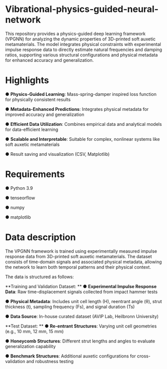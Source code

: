 # Vibrational-physics-guided-neural-network
This repository provides a physics-guided deep learning framework (VPGNN) for analyzing the dynamic properties of 3D-printed soft auxetic metamaterials. The model integrates physical constraints with experimental impulse response data to directly estimate natural frequencies and damping ratios, supporting various structural configurations and physical metadata for enhanced accuracy and generalization.

# Highlights
● **Physics-Guided Learning**: Mass-spring-damper inspired loss function for physically consistent results

● **Metadata-Enhanced Predictions**: Integrates physical metadata for improved accuracy and generalization

● **Efficient Data Utilization**: Combines empirical data and analytical models for data-efficient learning

● **Scalable and Interpretable**: Suitable for complex, nonlinear systems like soft auxetic metamaterials

● Result saving and visualization (CSV, Matplotlib)

# Requirements
● Python 3.9

● tenseorflow

● numpy

● matplotlib

# Data description
The VPGNN framework is trained using experimentally measured impulse response data from 3D-printed soft auxetic metamaterials. The dataset consists of time-domain signals and associated physical metadata, allowing the network to learn both temporal patterns and their physical context.

The data is structured as follows:

**Training and Validation Dataset:
**
 ● **Experimental Impulse Response Data**: Raw time-displacement signals collected from impact hammer tests

 ● **Physical Metadata**: Includes unit cell length (H), reentrant angle (θ), strut thickness (t), sampling frequency (Fs), and signal duration (Ts)

 ● **Data Source**: In-house curated dataset (AVIP Lab, Heilbronn University)

**Test Dataset:
**
 ● **Re-entrant Structures**: Varying unit cell geometries (e.g., 10 mm, 12 mm, 15 mm)

 ● **Honeycomb Structures**: Different strut lengths and angles to evaluate generalization capability

 ● **Benchmark Structures**: Additional auxetic configurations for cross-validation and robustness testing

